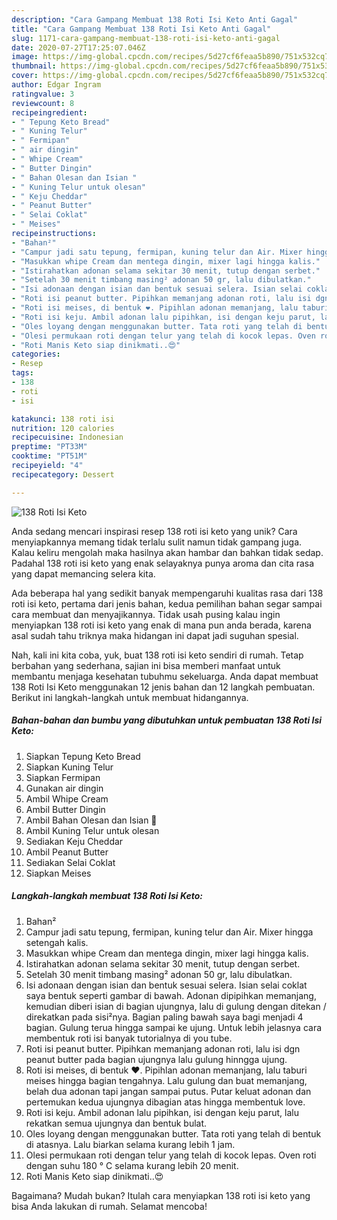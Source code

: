 ```yaml
---
description: "Cara Gampang Membuat 138 Roti Isi Keto Anti Gagal"
title: "Cara Gampang Membuat 138 Roti Isi Keto Anti Gagal"
slug: 1171-cara-gampang-membuat-138-roti-isi-keto-anti-gagal
date: 2020-07-27T17:25:07.046Z
image: https://img-global.cpcdn.com/recipes/5d27cf6feaa5b890/751x532cq70/138-roti-isi-keto-foto-resep-utama.jpg
thumbnail: https://img-global.cpcdn.com/recipes/5d27cf6feaa5b890/751x532cq70/138-roti-isi-keto-foto-resep-utama.jpg
cover: https://img-global.cpcdn.com/recipes/5d27cf6feaa5b890/751x532cq70/138-roti-isi-keto-foto-resep-utama.jpg
author: Edgar Ingram
ratingvalue: 3
reviewcount: 8
recipeingredient:
- " Tepung Keto Bread"
- " Kuning Telur"
- " Fermipan"
- " air dingin"
- " Whipe Cream"
- " Butter Dingin"
- " Bahan Olesan dan Isian "
- " Kuning Telur untuk olesan"
- " Keju Cheddar"
- " Peanut Butter"
- " Selai Coklat"
- " Meises"
recipeinstructions:
- "Bahan²"
- "Campur jadi satu tepung, fermipan, kuning telur dan Air. Mixer hingga setengah kalis."
- "Masukkan whipe Cream dan mentega dingin, mixer lagi hingga kalis."
- "Istirahatkan adonan selama sekitar 30 menit, tutup dengan serbet."
- "Setelah 30 menit timbang masing² adonan 50 gr, lalu dibulatkan."
- "Isi adonaan dengan isian dan bentuk sesuai selera. Isian selai coklat saya bentuk seperti gambar di bawah. Adonan dipipihkan memanjang, kemudian diberi isian di bagian ujungnya, lalu di gulung dengan ditekan / direkatkan pada sisi²nya. Bagian paling bawah saya bagi menjadi 4 bagian. Gulung terua hingga sampai ke ujung. Untuk lebih jelasnya cara membentuk roti isi banyak tutorialnya di you tube."
- "Roti isi peanut butter. Pipihkan memanjang adonan roti, lalu isi dgn peanut butter pada bagian ujungnya lalu gulung hinngga ujung."
- "Roti isi meises, di bentuk ❤. Pipihlan adonan memanjang, lalu taburi meises hingga bagian tengahnya. Lalu gulung dan buat memanjang, belah dua adonan tapi jangan sampai putus. Putar keluat adonan dan pertemukan kedua ujungnya dibagian atas hingga membentuk love."
- "Roti isi keju. Ambil adonan lalu pipihkan, isi dengan keju parut, lalu rekatkan semua ujungnya dan bentuk bulat."
- "Oles loyang dengan menggunakan butter. Tata roti yang telah di bentuk di atasnya. Lalu biarkan selama kurang lebih 1 jam."
- "Olesi permukaan roti dengan telur yang telah di kocok lepas. Oven roti dengan suhu 180 ° C selama kurang lebih 20 menit."
- "Roti Manis Keto siap dinikmati..😍"
categories:
- Resep
tags:
- 138
- roti
- isi

katakunci: 138 roti isi 
nutrition: 120 calories
recipecuisine: Indonesian
preptime: "PT33M"
cooktime: "PT51M"
recipeyield: "4"
recipecategory: Dessert

---
```



![138 Roti Isi Keto](https://img-global.cpcdn.com/recipes/5d27cf6feaa5b890/751x532cq70/138-roti-isi-keto-foto-resep-utama.jpg)

Anda sedang mencari inspirasi resep 138 roti isi keto yang unik? Cara menyiapkannya memang tidak terlalu sulit namun tidak gampang juga. Kalau keliru mengolah maka hasilnya akan hambar dan bahkan tidak sedap. Padahal 138 roti isi keto yang enak selayaknya punya aroma dan cita rasa yang dapat memancing selera kita.



Ada beberapa hal yang sedikit banyak mempengaruhi kualitas rasa dari 138 roti isi keto, pertama dari jenis bahan, kedua pemilihan bahan segar sampai cara membuat dan menyajikannya. Tidak usah pusing kalau ingin menyiapkan 138 roti isi keto yang enak di mana pun anda berada, karena asal sudah tahu triknya maka hidangan ini dapat jadi suguhan spesial.


Nah, kali ini kita coba, yuk, buat 138 roti isi keto sendiri di rumah. Tetap berbahan yang sederhana, sajian ini bisa memberi manfaat untuk membantu menjaga kesehatan tubuhmu sekeluarga. Anda dapat membuat 138 Roti Isi Keto menggunakan 12 jenis bahan dan 12 langkah pembuatan. Berikut ini langkah-langkah untuk membuat hidangannya.

<!--inarticleads1-->

##### Bahan-bahan dan bumbu yang dibutuhkan untuk pembuatan 138 Roti Isi Keto:

1. Siapkan  Tepung Keto Bread
1. Siapkan  Kuning Telur
1. Siapkan  Fermipan
1. Gunakan  air dingin
1. Ambil  Whipe Cream
1. Ambil  Butter Dingin
1. Ambil  Bahan Olesan dan Isian 🍒
1. Ambil  Kuning Telur untuk olesan
1. Sediakan  Keju Cheddar
1. Ambil  Peanut Butter
1. Sediakan  Selai Coklat
1. Siapkan  Meises




<!--inarticleads2-->

##### Langkah-langkah membuat 138 Roti Isi Keto:

1. Bahan²
1. Campur jadi satu tepung, fermipan, kuning telur dan Air. Mixer hingga setengah kalis.
1. Masukkan whipe Cream dan mentega dingin, mixer lagi hingga kalis.
1. Istirahatkan adonan selama sekitar 30 menit, tutup dengan serbet.
1. Setelah 30 menit timbang masing² adonan 50 gr, lalu dibulatkan.
1. Isi adonaan dengan isian dan bentuk sesuai selera. Isian selai coklat saya bentuk seperti gambar di bawah. Adonan dipipihkan memanjang, kemudian diberi isian di bagian ujungnya, lalu di gulung dengan ditekan / direkatkan pada sisi²nya. Bagian paling bawah saya bagi menjadi 4 bagian. Gulung terua hingga sampai ke ujung. Untuk lebih jelasnya cara membentuk roti isi banyak tutorialnya di you tube.
1. Roti isi peanut butter. Pipihkan memanjang adonan roti, lalu isi dgn peanut butter pada bagian ujungnya lalu gulung hinngga ujung.
1. Roti isi meises, di bentuk ❤. Pipihlan adonan memanjang, lalu taburi meises hingga bagian tengahnya. Lalu gulung dan buat memanjang, belah dua adonan tapi jangan sampai putus. Putar keluat adonan dan pertemukan kedua ujungnya dibagian atas hingga membentuk love.
1. Roti isi keju. Ambil adonan lalu pipihkan, isi dengan keju parut, lalu rekatkan semua ujungnya dan bentuk bulat.
1. Oles loyang dengan menggunakan butter. Tata roti yang telah di bentuk di atasnya. Lalu biarkan selama kurang lebih 1 jam.
1. Olesi permukaan roti dengan telur yang telah di kocok lepas. Oven roti dengan suhu 180 ° C selama kurang lebih 20 menit.
1. Roti Manis Keto siap dinikmati..😍




Bagaimana? Mudah bukan? Itulah cara menyiapkan 138 roti isi keto yang bisa Anda lakukan di rumah. Selamat mencoba!
